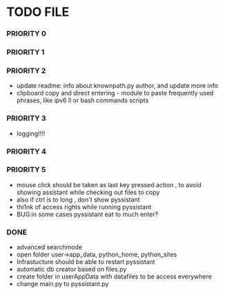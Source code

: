 
# TODO FILE

### PRIORITY 0

### PRIORITY 1

### PRIORITY 2
+ update readme: info about knownpath.py author, and update more info
+ clipboard copy and direct entering - module to paste frequently used phrases, like ipv6 ll or bash commands scripts 

### PRIORITY 3
+ logging!!!!

### PRIORITY 4

### PRIORITY 5
+  mouse click should be taken as last key pressed action , to avoid showing assistant while checking out files to copy
+  also if ctrl is to long , don't show pyssistant
+  thi1nk of access rights while running pyssistant
+ BUG:in some cases pyssistant eat to much enter?

### DONE
+ advanced searchmode
+ open folder user->app_data, python_home, python_sites
+ Infrastucture should be able to restart pyssistant
+ automatic db creator based on files.py
+ create folder in userAppData with datafiles to be access everywhere
+ change main.py to pyssistant.py
